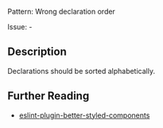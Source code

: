 Pattern: Wrong declaration order

Issue: -

## Description

Declarations should be sorted alphabetically.

## Further Reading

* [eslint-plugin-better-styled-components](https://github.com/tinloof/eslint-plugin-better-styled-components#supported-rules)